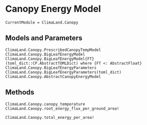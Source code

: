 # Canopy Energy Model

```@meta
CurrentModule = ClimaLand.Canopy
```

## Models and Parameters

```@docs
ClimaLand.Canopy.PrescribedCanopyTempModel
ClimaLand.Canopy.BigLeafEnergyModel
ClimaLand.Canopy.BigLeafEnergyModel{FT}(toml_dict::CP.AbstractTOMLDict) where {FT <: AbstractFloat}
ClimaLand.Canopy.BigLeafEnergyParameters
ClimaLand.Canopy.BigLeafEnergyParameters(toml_dict)
ClimaLand.Canopy.AbstractCanopyEnergyModel
```

## Methods

```@docs
ClimaLand.Canopy.canopy_temperature
ClimaLand.Canopy.root_energy_flux_per_ground_area!
```
```@docs; canonical = false
ClimaLand.Canopy.total_energy_per_area!
```
